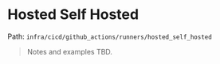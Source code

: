 # Hosted Self Hosted

Path: `infra/cicd/github_actions/runners/hosted_self_hosted`

> Notes and examples TBD.
